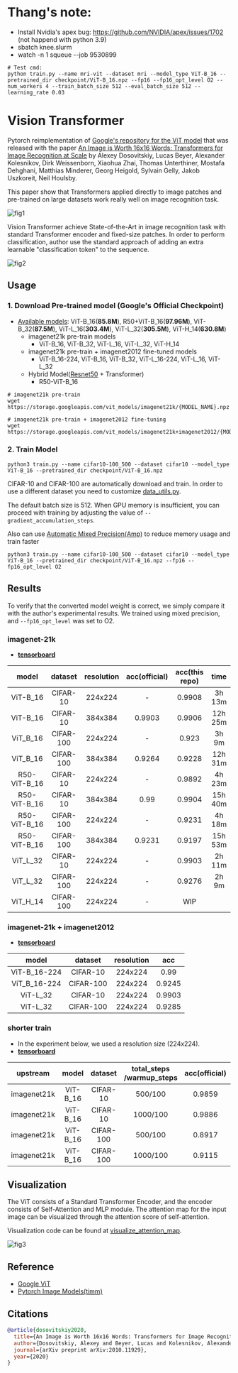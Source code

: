 # Thang's note:
- Install Nvidia's apex bug: https://github.com/NVIDIA/apex/issues/1702 (not happend with python 3.9)
- sbatch knee.slurm
- watch -n 1 squeue --job 9530899
```
# Test cmd:
python train.py --name mri-vit --dataset mri --model_type ViT-B_16 --pretrained_dir checkpoint/ViT-B_16.npz --fp16 --fp16_opt_level O2 --num_workers 4 --train_batch_size 512 --eval_batch_size 512 --learning_rate 0.03

```

# Vision Transformer
Pytorch reimplementation of [Google's repository for the ViT model](https://github.com/google-research/vision_transformer) that was released with the paper [An Image is Worth 16x16 Words: Transformers for Image Recognition at Scale](https://arxiv.org/abs/2010.11929) by Alexey Dosovitskiy, Lucas Beyer, Alexander Kolesnikov, Dirk Weissenborn, Xiaohua Zhai, Thomas Unterthiner, Mostafa Dehghani, Matthias Minderer, Georg Heigold, Sylvain Gelly, Jakob Uszkoreit, Neil Houlsby.

This paper show that Transformers applied directly to image patches and pre-trained on large datasets work really well on image recognition task.

![fig1](./img/figure1.png)

Vision Transformer achieve State-of-the-Art in image recognition task with standard Transformer encoder and fixed-size patches. In order to perform classification, author use the standard approach of adding an extra learnable "classification token" to the sequence.

![fig2](./img/figure2.png)


## Usage
### 1. Download Pre-trained model (Google's Official Checkpoint)
* [Available models](https://console.cloud.google.com/storage/vit_models/): ViT-B_16(**85.8M**), R50+ViT-B_16(**97.96M**), ViT-B_32(**87.5M**), ViT-L_16(**303.4M**), ViT-L_32(**305.5M**), ViT-H_14(**630.8M**)
  * imagenet21k pre-train models
    * ViT-B_16, ViT-B_32, ViT-L_16, ViT-L_32, ViT-H_14
  * imagenet21k pre-train + imagenet2012 fine-tuned models
    * ViT-B_16-224, ViT-B_16, ViT-B_32, ViT-L_16-224, ViT-L_16, ViT-L_32
  * Hybrid Model([Resnet50](https://github.com/google-research/big_transfer) + Transformer)
    * R50-ViT-B_16
```
# imagenet21k pre-train
wget https://storage.googleapis.com/vit_models/imagenet21k/{MODEL_NAME}.npz

# imagenet21k pre-train + imagenet2012 fine-tuning
wget https://storage.googleapis.com/vit_models/imagenet21k+imagenet2012/{MODEL_NAME}.npz

```

### 2. Train Model
```
python3 train.py --name cifar10-100_500 --dataset cifar10 --model_type ViT-B_16 --pretrained_dir checkpoint/ViT-B_16.npz
```
CIFAR-10 and CIFAR-100 are automatically download and train. In order to use a different dataset you need to customize [data_utils.py](./utils/data_utils.py).

The default batch size is 512. When GPU memory is insufficient, you can proceed with training by adjusting the value of `--gradient_accumulation_steps`.

Also can use [Automatic Mixed Precision(Amp)](https://nvidia.github.io/apex/amp.html) to reduce memory usage and train faster
```
python3 train.py --name cifar10-100_500 --dataset cifar10 --model_type ViT-B_16 --pretrained_dir checkpoint/ViT-B_16.npz --fp16 --fp16_opt_level O2
```



## Results
To verify that the converted model weight is correct, we simply compare it with the author's experimental results. We trained using mixed precision, and `--fp16_opt_level` was set to O2.

### imagenet-21k
* [**tensorboard**](https://tensorboard.dev/experiment/Oz9GmmQIQCOEr4xbdr8O3Q)

|    model     |  dataset  | resolution | acc(official) | acc(this repo) |  time   |
|:------------:|:---------:|:----------:|:-------------:|:--------------:|:-------:|
|   ViT-B_16   | CIFAR-10  |  224x224   |       -       |     0.9908     | 3h 13m  |
|   ViT-B_16   | CIFAR-10  |  384x384   |    0.9903     |     0.9906     | 12h 25m |
|   ViT_B_16   | CIFAR-100 |  224x224   |       -       |     0.923      |  3h 9m  |
|   ViT_B_16   | CIFAR-100 |  384x384   |    0.9264     |     0.9228     | 12h 31m |
| R50-ViT-B_16 | CIFAR-10  |  224x224   |       -       |     0.9892     | 4h 23m  |
| R50-ViT-B_16 | CIFAR-10  |  384x384   |     0.99      |     0.9904     | 15h 40m |
| R50-ViT-B_16 | CIFAR-100 |  224x224   |       -       |     0.9231     | 4h 18m  |
| R50-ViT-B_16 | CIFAR-100 |  384x384   |    0.9231     |     0.9197     | 15h 53m |
|   ViT_L_32   | CIFAR-10  |  224x224   |       -       |     0.9903     | 2h 11m  |
|   ViT_L_32   | CIFAR-100 |  224x224   |       -       |     0.9276     |  2h 9m  |
|   ViT_H_14   | CIFAR-100 |  224x224   |       -       |      WIP       |         |


### imagenet-21k + imagenet2012
* [**tensorboard**](https://tensorboard.dev/experiment/CXOzjFRqTM6aLCk0jNXgAw/#scalars)

|    model     |  dataset  | resolution |  acc   |
|:------------:|:---------:|:----------:|:------:|
| ViT-B_16-224 | CIFAR-10  |  224x224   |  0.99  |
| ViT_B_16-224 | CIFAR-100 |  224x224   | 0.9245 |
|   ViT-L_32   | CIFAR-10  |  224x224   | 0.9903 |
|   ViT-L_32   | CIFAR-100 |  224x224   | 0.9285 |


### shorter train
* In the experiment below, we used a resolution size (224x224).
* [**tensorboard**](https://tensorboard.dev/experiment/lpknnMpHRT2qpVrSZi10Ag/#scalars)

|  upstream   |  model   |  dataset  | total_steps /warmup_steps | acc(official) | acc(this repo) |
|:-----------:|:--------:|:---------:|:-------------------------:|:-------------:|:--------------:|
| imagenet21k | ViT-B_16 | CIFAR-10  |          500/100          |    0.9859     |     0.9859     |
| imagenet21k | ViT-B_16 | CIFAR-10  |         1000/100          |    0.9886     |     0.9878     |
| imagenet21k | ViT-B_16 | CIFAR-100 |          500/100          |    0.8917     |     0.9072     |
| imagenet21k | ViT-B_16 | CIFAR-100 |         1000/100          |    0.9115     |     0.9216     |


## Visualization
The ViT consists of a Standard Transformer Encoder, and the encoder consists of Self-Attention and MLP module.
The attention map for the input image can be visualized through the attention score of self-attention.

Visualization code can be found at [visualize_attention_map](./visualize_attention_map.ipynb).

![fig3](./img/figure3.png)


## Reference
* [Google ViT](https://github.com/google-research/vision_transformer)
* [Pytorch Image Models(timm)](https://github.com/rwightman/pytorch-image-models)


## Citations

```bibtex
@article{dosovitskiy2020,
  title={An Image is Worth 16x16 Words: Transformers for Image Recognition at Scale},
  author={Dosovitskiy, Alexey and Beyer, Lucas and Kolesnikov, Alexander and Weissenborn, Dirk and Zhai, Xiaohua and Unterthiner, Thomas and  Dehghani, Mostafa and Minderer, Matthias and Heigold, Georg and Gelly, Sylvain and Uszkoreit, Jakob and Houlsby, Neil},
  journal={arXiv preprint arXiv:2010.11929},
  year={2020}
}
```
